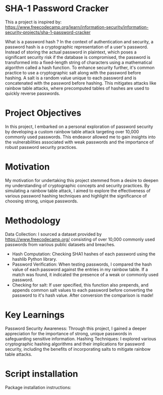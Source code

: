 # SHA-1 Password Cracker

This a project is inspired by: https://www.freecodecamp.org/learn/information-security/information-security-projects/sha-1-password-cracker

What is a password hash ? In the context of authentication and security, a password hash is a cryptographic representation of a user's password. Instead of storing the actual password in plaintext, which poses a significant security risk if the database is compromised, the password is transformed into a fixed-length string of characters using a mathematical algorithm called a hash function. To enhance security further, it's common practice to use a cryptographic salt along with the password before hashing. A salt is a random value unique to each password and is concatenated with the password before hashing. This mitigates attacks like rainbow table attacks, where precomputed tables of hashes are used to quickly reverse passwords.

# Project Objectives
In this project, I embarked on a personal exploration of password security by developing a custom rainbow table attack targeting over 10,000 commonly used passwords. This endeavor allowed me to gain insights into the vulnerabilities associated with weak passwords and the importance of robust password security practices.

# Motivation
My motivation for undertaking this project stemmed from a desire to deepen my understanding of cryptographic concepts and security practices. By simulating a rainbow table attack, I aimed to explore the effectiveness of various password hashing techniques and highlight the significance of choosing strong, unique passwords.

# Methodology
Data Collection: I sourced a dataset provided by https://www.freecodecamp.org/ consisting of over 10,000 commonly used passwords from various public datasets and breaches.
- Hash Computation: Checking SHA1 hashes of each password using the hashlib Python library. 
- Password Verification: When testing passwords, I compared the hash value of each password against the entries in my rainbow table. If a match was found, it indicated the presence of a weak or commonly used password.
- Checking for salt: If user specified, this function also prepends, and appends common salt values to each password before converting the password to it's hash value. After conversion the comparison is made!

# Key Learnings
Password Security Awareness: Through this project, I gained a deeper appreciation for the importance of strong, unique passwords in safeguarding sensitive information.
Hashing Techniques: I explored various cryptographic hashing algorithms and their implications for password security, including the benefits of incorporating salts to mitigate rainbow table attacks.

# Script installation
Package installation instructions:



